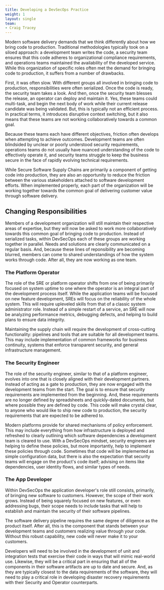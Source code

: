 ```yaml
---
title: Developing a DevSecOps Practice
weight: 1
layout: single
team:
- Craig Tracey
---
```


Modern software delivery demands that we think differently about how we bring
code to production. Traditional methodologies typically took on a siloed approach:
a development team writes the code, a security team ensures that this code
adheres to organizational compliance requirements, and operations teams
maintained the availability of the developed service. While this organization of
specific roles often met the demand for bringing code to production, it suffers
from a number of drawbacks.

First, it was often slow. With different groups all involved in bringing code to
production, responsibilities were often serialized. Once the code is ready, the
security team takes a look. And then, once the security team blesses the
release, an operator can deploy and maintain it. Yes, these teams could
multi-task, and begin the next body of work while their current release
candidate was being validated. But, this is typically not an efficient process.
In practical terms, it introduces disruptive context switching, but it also
means that these teams are not working collaboratively towards a common goal.

Because these teams each have different objectives, friction often develops when
attempting to achieve outcomes. Development teams are often blindsided by
unclear or poorly understood security requirements, operations teams do not
usually have nuanced understanding of the code to effectively operate it, and
security teams struggle to keep the business secure in the face of rapidly
evolving technical requirements.

While Secure Software Supply Chains are primarily a component of getting code
into production, they are also an opportunity to reduce the friction between the
various stakeholders attached to software development efforts. When implemented
properly, each part of the organization will be working together towards the
common goal of delivering customer value through software delivery.

## Changing Responsibilities

Members of a development organization will still maintain their respective areas
of expertise, but they will now be asked to work more collaboratively towards
this common goal of bringing code to production. Instead of serialized tasks,
within DevSecOps each of these groups are working together in parallel. Needs
and solutions are clearly communicated on a regular basis. And, because these
lines of reponsibility are becoming blurred, members can come to shared
understandings of how the system works through code. After all, they are now
working as one team.

### The Platform Operator

The role of the SRE or platform operator shifts from one of being primarily
focused on system uptime to one where the operator is an integral part of the
development process itself. While the application teams will be focused on new
feature development, SREs will focus on the reliability of the whole system.
This will require upleveled skills from that of a classic system administrator
role. Instead of a simple restart of a service, an SRE will now be analyzing
performance metrics, debugging defects, and helping to build plans to ensure
data integrity.

Maintaining the supply chain will require the development of cross-cutting
functionality: pipelines and tools that are suitable for all development teams.
This may include implementation of common frameworks for business continuity,
systems that enforce transparent security, and general infrastructure
management.

### The Security Engineer

The role of the security engineer, similar to that of a platform engineer,
evolves into one that is closely aligned with their development partners.
Instead of acting as a gate to production, they are now engaged with the
development teams from the start. The goal is to ensure that security
requirements are implemented from the beginning. And, these requirements are no
longer defined by spreadsheets and quickly-dated documents, but where possible
they are defined by code. This code will make crystal clear, to anyone who would
like to ship new code to production, the security requirements that are expected
to be adhered to.

Modern platforms provide for shared mechanisms of policy enforcement. This may
include everything from how infrastructure is deployed and refreshed to clearly
outlining which software dependencies a development team is cleared to use. With
a DevSecOps mindset, security engineers are helping to define these policies,
but more importantly, help to implement these policies through code. Sometimes
that code will be implemented as simple configuration data, but there is also
the expectation that security teams will engage on the product's code itself;
advising on items like dependencies, user identity flows, and similar types of
needs.

### The App Developer

Within DevSecOps the application developer's role still consists, primarily, of
bringing new software to customers. However, the scope of their work grows.
Instead of being squarely focused on new features, or even addressing bugs,
their scope needs to include tasks that will help to establish and maintain the
security of their software pipelines. 

The software delivery pipeline requires the same degree of diligence as the
product itself. After all, this is the component that stands between your
development teams and customers realizing value through your code. Without this
robust capability, new code will never make it to your customers.

Developers will need to be involved in the development of unit and integration
tests that exercise their code in ways that will mimic real-world use. Likewise,
they will be a critical part in ensuring that all of the components in their
software artifacts are up to date and secure. And, as they are typically closest
to the data requirements of the software, they will need to play a critical role
in developing disaster recovery requirements with their Security and Operator
counterparts.
